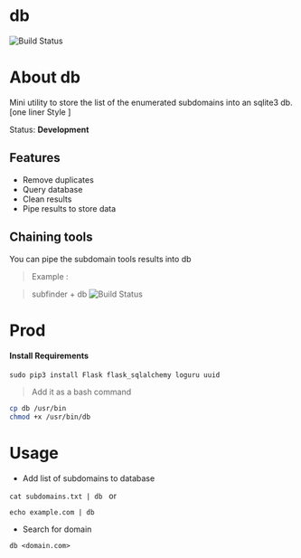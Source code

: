 # db

![Build Status](https://pbs.twimg.com/media/EiYn1w3XYAAAlN9?format=jpg&name=large)
# About db
Mini utility to store the list of the enumerated subdomains into an sqlite3 db. [one liner Style ]

Status: **Development**
## Features

* Remove duplicates
* Query database
* Clean results
* Pipe results to store data
## Chaining tools
You can pipe the subdomain tools results into db

> Example :

> subfinder + db
> ![Build Status](https://pbs.twimg.com/media/EiY1Sa1WsAIPSSp?format=jpg&name=large)


# Prod
#### Install Requirements
`sudo pip3 install Flask flask_sqlalchemy loguru uuid`

> Add it as a bash command
```bash
cp db /usr/bin
chmod +x /usr/bin/db
```

# Usage

- Add list of subdomains to database

`cat subdomains.txt | db
`
or 

`echo example.com | db`

- Search for domain

`db <domain.com>`

